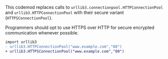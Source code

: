 This codemod replaces calls to `urllib3.connectionpool.HTTPConnectionPool` and `urllib3.HTTPConnectionPool` with their secure variant (`HTTPSConnectionPool`).

Programmers should opt to use HTTPS over HTTP for secure encrypted communication whenever possible.

```diff
import urllib3
- urllib3.HTTPConnectionPool("www.example.com","80")
+ urllib3.HTTPSConnectionPool("www.example.com","80")
```
